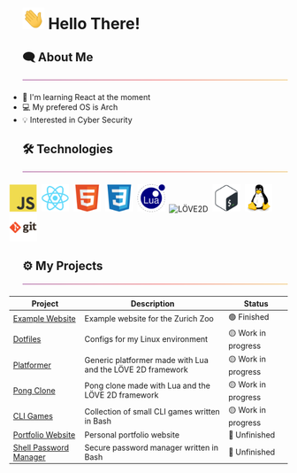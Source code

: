 <div id="user-content-toc">
  <ul>
    <summary>
      <h1 style="list-style-type: none;">
        <img src="img/waving.gif?raw=true" width="40px"/>
        <span>Hello There!</span>
      </h1>
    </summary>
  </ul>
</div>

<div id="user-content-toc">
  <ul>
    <summary>
      <h2 style="list-style-type: none;">
        <span>🗨️ About Me</span>
        <img src="img/thin-gradient-bar.png" />
      </h2>
    </summary>
  </ul>
</div>

- 📖 I'm learning React at the moment
- 💻 My prefered OS is Arch
- 💡 Interested in Cyber Security

<div id="user-content-toc">
  <ul>
    <summary>
      <h2 style="list-style-type: none;">
        <span>🛠️ Technologies</span>
        <img src="img/thin-gradient-bar.png" />
      </h2>
    </summary>
  </ul>
</div>

<div>
  <img src="https://github.com/devicons/devicon/blob/master/icons/javascript/javascript-original.svg" title="JavaScript" alt="JavaScript" width="50" height="50"/>&nbsp;
  <img src="https://github.com/devicons/devicon/blob/master/icons/react/react-original.svg" title="React" alt="React" width="50" height="50"/>&nbsp;
  <img src="https://github.com/devicons/devicon/blob/master/icons/html5/html5-original.svg" title="HTML5" alt="HTML" width="50" height="50"/>&nbsp;
  <img src="https://github.com/devicons/devicon/blob/master/icons/css3/css3-original.svg"  title="CSS3" alt="CSS" width="50" height="50"/>&nbsp;
  <img src="https://github.com/devicons/devicon/blob/master/icons/lua/lua-original-wordmark.svg" title="Lua" alt="Lua" width="50" height="50"/>&nbsp;
  <img src="https://upload.wikimedia.org/wikipedia/commons/8/8b/L%C3%96VE_app_icon_%280.10.1%29.svg" title="LÖVE2D" alt="LÖVE2D" width="50" height="50"/>&nbsp;
  <img src="https://github.com/devicons/devicon/blob/master/icons/bash/bash-original.svg" title="Bash" alt="Bash" width="50" height="50"/>&nbsp;
  <img src="https://github.com/devicons/devicon/blob/master/icons/linux/linux-original.svg" title="Linux" alt="Linux" width="50" height="50"/>&nbsp;
  <img src="https://github.com/devicons/devicon/blob/master/icons/git/git-original-wordmark.svg" title="Git" **alt="Git" width="50" height="50"/>
</div>

<div id="user-content-toc">
  <ul>
    <summary>
      <h2 style="list-style-type: none;">
        <span>⚙️ My Projects</span>
        <img src="img/thin-gradient-bar.png" />
      </h2>
    </summary>
  </ul>
</div>

| Project | Description | Status |
| --- | --- | --- |
| [Example Website](https://floppa-zoo.pages.dev/) | Example website for the Zurich Zoo | 🟢 Finished |
| [Dotfiles](https://github.com/leo9iota/dotfiles)|  Configs for my Linux environment | 🟡 Work in progress |
| [Platformer](https://github.com/leo9iota/platformer) | Generic platformer made with Lua and the LÖVE 2D framework | 🟡 Work in progress |
| [Pong Clone](https://github.com/leo9iota/pong) | Pong clone made with Lua and the LÖVE 2D framework | 🟡 Work in progress |
| [CLI Games](https://github.com/leo9iota/cli-games) |  Collection of small CLI games written in Bash | 🟡 Work in progress |
| [Portfolio Website](https://github.com/leo9iota/portfolio) | Personal portfolio website | 🔴 Unfinished |
| [Shell Password Manager](https://github.com/leo9iota/pwmanager) | Secure password manager written in Bash | 🔴 Unfinished |



